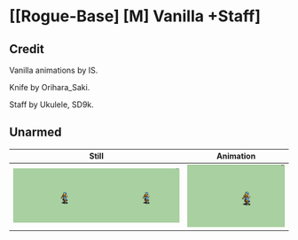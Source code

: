 # [\[Rogue-Base\] \[M\] Vanilla +Staff]

## Credit

Vanilla animations by IS.

Knife by Orihara_Saki.

Staff by Ukulele, SD9k.

## Unarmed

| Still | Animation |
| :---: | :-------: |
| ![Unarmed still](./Unarmed_000.png) | ![Unarmed animation](./Unarmed.gif) |
